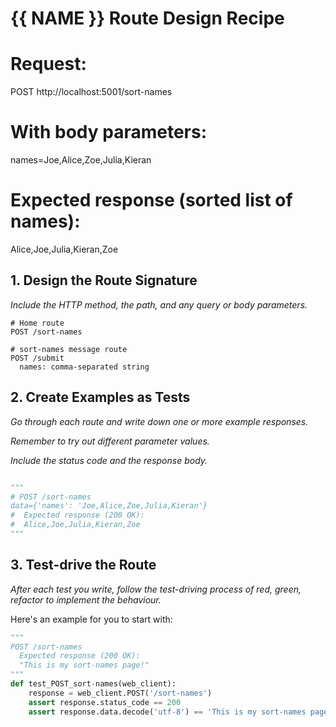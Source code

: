 
# {{ NAME }} Route Design Recipe

# Request:
POST http://localhost:5001/sort-names

# With body parameters:
names=Joe,Alice,Zoe,Julia,Kieran

# Expected response (sorted list of names):
Alice,Joe,Julia,Kieran,Zoe

## 1. Design the Route Signature

_Include the HTTP method, the path, and any query or body parameters._

```
# Home route
POST /sort-names

# sort-names message route
POST /submit
  names: comma-separated string
```

## 2. Create Examples as Tests

_Go through each route and write down one or more example responses._

_Remember to try out different parameter values._

_Include the status code and the response body._

```python

"""
# POST /sort-names
data={'names': 'Joe,Alice,Zoe,Julia,Kieran'}
#  Expected response (200 OK):
#  Alice,Joe,Julia,Kieran,Zoe
"""

```

## 3. Test-drive the Route

_After each test you write, follow the test-driving process of red, green, refactor to implement the behaviour._

Here's an example for you to start with:

```python
"""
POST /sort-names
  Expected response (200 OK):
  "This is my sort-names page!"
"""
def test_POST_sort-names(web_client):
    response = web_client.POST('/sort-names')
    assert response.status_code == 200
    assert response.data.decode('utf-8') == 'This is my sort-names page!'

